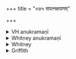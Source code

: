 +++
title = "०७५ सपत्नक्षयणम्"

+++

<details><summary>VH anukramaṇī</summary>

सपत्नक्षयणम्।  
१-३ कबन्धः। इन्द्रः। अनुष्टुप्, ३ षट्-पदा जगती।
</details>

<details><summary>Whitney anukramaṇī</summary>

[Kabandha (sapatnakṣayakāmaḥ).—mantroktadevatyam; āindram. ānuṣṭubham: 3. 6-p. jagatī.]
</details>



<details><summary>Whitney</summary>

### Comment
Found also in Pāipp. xix. (with the verse-order 1, 3, 2); and in TB. (iii. 3. 113-4) and Āp. (iii. 14. 2). ⌊TB. and Āp. agree with Pāipp. in the verse-order and several other points.⌋ Used by Kāuś. (47. 10) in a rite of sorcery; and again similarly (48. 29-31), with strewing of darbha grass.


### Translations
Translated: Ludwig, p. 373; Grill, 22, 165; Griffith, i. 285; Bloomfield, 92, 495.
</details>

<details><summary>Griffith</summary>

A charm to effect the removal of an enemy
</details>
